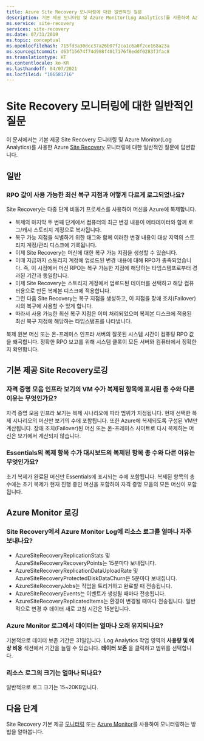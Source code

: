 ```yaml
---
title: Azure Site Recovery 모니터링에 대한 일반적인 질문
description: 기본 제공 모니터링 및 Azure Monitor(Log Analytics)를 사용하여 Azure Site Recovery 모니터링에 대한 일반적인 질문에 대한 답변을 받으세요.
ms.service: site-recovery
services: site-recovery
ms.date: 07/31/2019
ms.topic: conceptual
ms.openlocfilehash: 715fd3a30dcc37a26b07f2ca1c6a0f2ce168a23a
ms.sourcegitcommit: d63f15674f74d908f4017176f8eddf0283f3fac8
ms.translationtype: HT
ms.contentlocale: ko-KR
ms.lasthandoff: 04/07/2021
ms.locfileid: "106581716"
---
```

# <a name="common-questions-about-site-recovery-monitoring"></a>Site Recovery 모니터링에 대한 일반적인 질문

이 문서에서는 기본 제공 Site Recovery 모니터링 및 Azure Monitor(Log Analytics)를 사용한 Azure [Site Recovery](site-recovery-overview.md) 모니터링에 대한 일반적인 질문에 답변합니다.

## <a name="general"></a>일반

### <a name="how-is-the-rpo-value-logged-different-from-the-latest-available-recovery-point"></a>RPO 값이 사용 가능한 최신 복구 지점과 어떻게 다르게 로그되었나요?

Site Recovery는 다중 단계 비동기 프로세스를 사용하여 머신을 Azure에 복제합니다.

- 복제의 마지막 두 번째 단계에서 컴퓨터의 최근 변경 내용이 메타데이터와 함께 로그/캐시 스토리지 계정으로 복사됩니다.
- 복구 가능 지점을 식별하기 위한 태그와 함께 이러한 변경 내용이 대상 지역의 스토리지 계정/관리 디스크에 기록됩니다.
- 이제 Site Recovery는 머신에 대한 복구 가능 지점을 생성할 수 있습니다.
- 이때 지금까지 스토리지 계정에 업로드된 변경 내용에 대해 RPO가 충족되었습니다. 즉, 이 시점에서 머신 RPO는 복구 가능한 지점에 해당하는 타임스탬프로부터 경과된 기간과 동일합니다.
- 이제 Site Recovery는 스토리지 계정에서 업로드된 데이터를 선택하고 해당 컴퓨터용으로 만든 복제본 디스크에 적용합니다.
- 그런 다음 Site Recovery는 복구 지점을 생성하고, 이 지점을 장애 조치(Failover) 시의 복구에 사용할 수 있게 합니다.
- 따라서 사용 가능한 최신 복구 지점은 이미 처리되었으며 복제본 디스크에 적용된 최신 복구 지점에 해당하는 타임스탬프를 나타냅니다.


복제 원본 머신 또는 온-프레미스 인프라 서버의 잘못된 시스템 시간이 컴퓨팅 RPO 값을 왜곡합니다. 정확한 RPO 보고를 위해 시스템 클록이 모든 서버와 컴퓨터에서 정확한지 확인합니다.



## <a name="inbuilt-site-recovery-logging"></a>기본 제공 Site Recovery로깅


### <a name="why-is-the-vm-count-in-the-vault-infrastructure-view-different-from-the-total-count-shown-in-replicated-items"></a>자격 증명 모음 인프라 보기의 VM 수가 복제된 항목에 표시된 총 수와 다른 이유는 무엇인가요?

자격 증명 모음 인프라 보기는 복제 시나리오에 따라 범위가 지정됩니다. 현재 선택한 복제 시나리오의 머신만 보기의 수에 포함됩니다. 또한 Azure에 복제되도록 구성된 VM만 계산됩니다. 장애 조치(Failover)된 머신 또는 온-프레미스 사이트로 다시 복제하는 머신은 보기에서 계산되지 않습니다.

### <a name="why-is-the-count-of-replicated-items-in-essentials-different-from-the-total-count-of-replicated-items-on-the-dashboard"></a>Essentials의 복제 항목 수가 대시보드의 복제된 항목 총 수와 다른 이유는 무엇인가요?

초기 복제가 완료된 머신만 Essentials에 표시되는 수에 포함됩니다. 복제된 항목의 총 수에는 초기 복제가 현재 진행 중인 머신을 포함하여 자격 증명 모음의 모든 머신이 포함됩니다.

## <a name="azure-monitor-logging"></a>Azure Monitor 로깅


### <a name="how-often-does-site-recovery-send-resource-logs-to-azure-monitor-log"></a>Site Recovery에서 Azure Monitor Log에 리소스 로그를 얼마나 자주 보내나요? 

- AzureSiteRecoveryReplicationStats 및 AzureSiteRecoveryRecoveryPoints는 15분마다 보내집니다.  
- AzureSiteRecoveryReplicationDataUploadRate 및 AzureSiteRecoveryProtectedDiskDataChurn은 5분마다 보내집니다. 
- AzureSiteRecoveryJobs는 작업을 트리거하고 완료할 때 전송됩니다.
- AzureSiteRecoveryEvents는 이벤트가 생성될 때마다 전송됩니다. 
- AzureSiteRecoveryReplicatedItems는 환경이 변경될 때마다 전송됩니다. 일반적으로 변경 후 데이터 새로 고침 시간은 15분입니다. 

### <a name="how-long-is-data-kept-in-azure-monitor-logs"></a>Azure Monitor 로그에서 데이터는 얼마나 오래 유지되나요? 

기본적으로 데이터 보존 기간은 31일입니다. Log Analytics 작업 영역의 **사용량 및 예상 비용** 섹션에서 기간을 늘릴 수 있습니다. **데이터 보존** 을 클릭하고 범위를 선택합니다.

### <a name="whats-the-size-of-the-resource-logs"></a>리소스 로그의 크기는 얼마나 되나요? 

일반적으로 로그 크기는 15~20KB입니다. 


## <a name="next-steps"></a>다음 단계

Site Recovery 기본 제공 [모니터링](site-recovery-monitor-and-troubleshoot.md) 또는 [Azure Monitor](monitor-log-analytics.md)를 사용하여 모니터링하는 방법을 알아봅니다.


